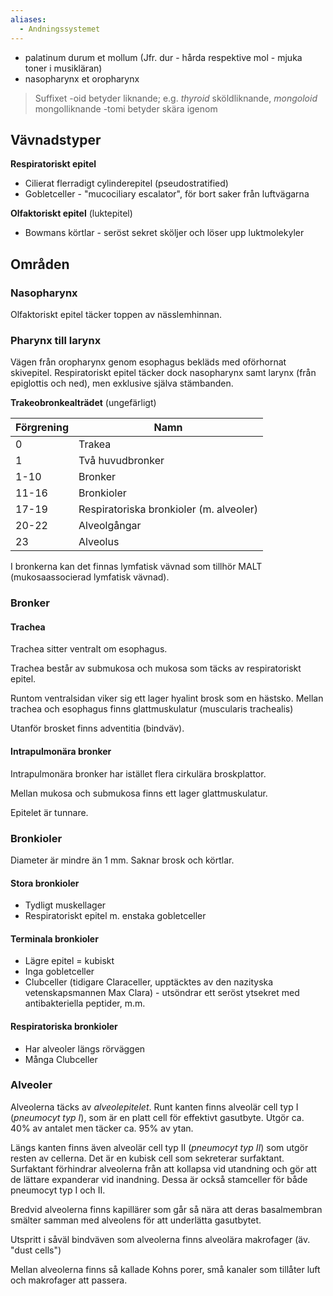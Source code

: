 ```yaml
---
aliases:
  - Andningssystemet
---
```


- palatinum durum et mollum (Jfr. dur - hårda respektive mol - mjuka toner i musikläran)
- nasopharynx et oropharynx

> Suffixet
> -oid betyder liknande; e.g. *thyroid* sköldliknande, *mongoloid* mongolliknande
> -tomi betyder skära igenom

## Vävnadstyper
**Respiratoriskt epitel**
- Cilierat flerradigt cylinderepitel (pseudostratified)
- Gobletceller - "mucociliary escalator", för bort saker från luftvägarna

**Olfaktoriskt epitel** (luktepitel)
- Bowmans körtlar - seröst sekret sköljer och löser upp luktmolekyler

## Områden
### Nasopharynx
Olfaktoriskt epitel täcker toppen av nässlemhinnan.

### Pharynx till larynx
Vägen från oropharynx genom esophagus bekläds med oförhornat skivepitel. Respiratoriskt epitel täcker dock nasopharynx samt larynx (från epiglottis och ned), men exklusive själva stämbanden.

**Trakeobronkealträdet** (ungefärligt)

| Förgrening | Namn                                    |
| ---------- | --------------------------------------- |
| 0          | Trakea                                  |
| 1          | Två huvudbronker                        |
| 1-10       | Bronker                                 |
| 11-16      | Bronkioler                              |
| 17-19      | Respiratoriska bronkioler (m. alveoler) |
| 20-22      | Alveolgångar                            |
| 23         | Alveolus                                |

I bronkerna kan det finnas lymfatisk vävnad som tillhör MALT (mukosaassocierad lymfatisk vävnad).
### Bronker
#### Trachea
Trachea sitter ventralt om esophagus.

Trachea består av submukosa och mukosa som täcks av respiratoriskt epitel.

Runtom ventralsidan viker sig ett lager hyalint brosk som en hästsko. Mellan trachea och esophagus finns glattmuskulatur (muscularis trachealis)

Utanför brosket finns adventitia (bindväv).
#### Intrapulmonära bronker
Intrapulmonära bronker har istället flera cirkulära broskplattor.

Mellan mukosa och submukosa finns ett lager glattmuskulatur.

Epitelet är tunnare.
### Bronkioler
Diameter är mindre än 1 mm. Saknar brosk och körtlar.
#### Stora bronkioler
- Tydligt muskellager
- Respiratoriskt epitel m. enstaka gobletceller
#### Terminala bronkioler
- Lägre epitel = kubiskt
- Inga gobletceller
- Clubceller (tidigare Claraceller, upptäcktes av den nazityska vetenskapsmannen Max Clara) - utsöndrar ett seröst ytsekret med antibakteriella peptider, m.m.

#### Respiratoriska bronkioler
- Har alveoler längs rörväggen
- Många Clubceller
### Alveoler
Alveolerna täcks av *alveolepitelet*. Runt kanten finns alveolär cell typ I (*pneumocyt typ I*), som är en platt cell för effektivt gasutbyte. Utgör ca. 40% av antalet men täcker ca. 95% av ytan.

Längs kanten finns även alveolär cell typ II (*pneumocyt typ II*) som utgör resten av cellerna. Det är en kubisk cell som sekreterar surfaktant. Surfaktant förhindrar alveolerna från att kollapsa vid utandning och gör att de lättare expanderar vid inandning. Dessa är också stamceller för både pneumocyt typ I och II.

Bredvid alveolerna finns kapillärer som går så nära att deras basalmembran smälter samman med alveolens för att underlätta gasutbytet.

Utspritt i såväl bindväven som alveolerna finns alveolära makrofager (äv. "dust cells") 

Mellan alveolerna finns så kallade Kohns porer, små kanaler som tillåter luft och makrofager att passera.